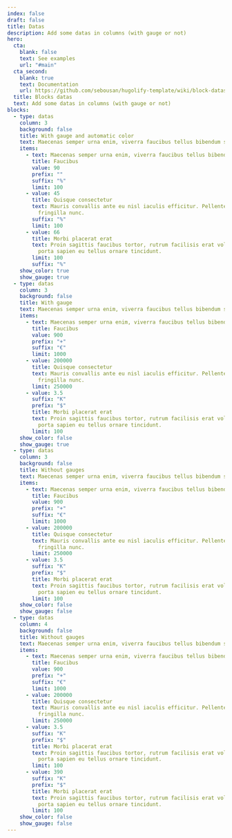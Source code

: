 ```yaml
---
index: false
draft: false
title: Datas
description: Add some datas in columns (with gauge or not)
hero:
  cta:
    blank: false
    text: See examples
    url: "#main"
  cta_second:
    blank: true
    text: Documentation
    url: https://github.com/sebousan/hugolify-template/wiki/block-datas
  title: Blocks datas
  text: Add some datas in columns (with gauge or not)
blocks:
  - type: datas
    column: 3
    background: false
    title: With gauge and automatic color
    text: Maecenas semper urna enim, viverra faucibus tellus bibendum sed
    items:
      - text: Maecenas semper urna enim, viverra faucibus tellus bibendum sed
        title: Faucibus
        value: 90
        prefix: ""
        suffix: "%"
        limit: 100
      - value: 45
        title: Quisque consectetur
        text: Mauris convallis ante eu nisl iaculis efficitur. Pellentesque vel
          fringilla nunc.
        suffix: "%"
        limit: 100
      - value: 66
        title: Morbi placerat erat
        text: Proin sagittis faucibus tortor, rutrum facilisis erat volutpat ut. Etiam
          porta sapien eu tellus ornare tincidunt.
        limit: 100
        suffix: "%"
    show_color: true
    show_gauge: true
  - type: datas
    column: 3
    background: false
    title: With gauge
    text: Maecenas semper urna enim, viverra faucibus tellus bibendum sed
    items:
      - text: Maecenas semper urna enim, viverra faucibus tellus bibendum sed
        title: Faucibus
        value: 900
        prefix: "+"
        suffix: "€"
        limit: 1000
      - value: 200000
        title: Quisque consectetur
        text: Mauris convallis ante eu nisl iaculis efficitur. Pellentesque vel
          fringilla nunc.
        limit: 250000
      - value: 3.5
        suffix: "K"
        prefix: "$"
        title: Morbi placerat erat
        text: Proin sagittis faucibus tortor, rutrum facilisis erat volutpat ut. Etiam
          porta sapien eu tellus ornare tincidunt.
        limit: 100
    show_color: false
    show_gauge: true
  - type: datas
    column: 3
    background: false
    title: Without gauges
    text: Maecenas semper urna enim, viverra faucibus tellus bibendum sed
    items:
      - text: Maecenas semper urna enim, viverra faucibus tellus bibendum sed
        title: Faucibus
        value: 900
        prefix: "+"
        suffix: "€"
        limit: 1000
      - value: 200000
        title: Quisque consectetur
        text: Mauris convallis ante eu nisl iaculis efficitur. Pellentesque vel
          fringilla nunc.
        limit: 250000
      - value: 3.5
        suffix: "K"
        prefix: "$"
        title: Morbi placerat erat
        text: Proin sagittis faucibus tortor, rutrum facilisis erat volutpat ut. Etiam
          porta sapien eu tellus ornare tincidunt.
        limit: 100
    show_color: false
    show_gauge: false
  - type: datas
    column: 4
    background: false
    title: Without gauges
    text: Maecenas semper urna enim, viverra faucibus tellus bibendum sed
    items:
      - text: Maecenas semper urna enim, viverra faucibus tellus bibendum sed
        title: Faucibus
        value: 900
        prefix: "+"
        suffix: "€"
        limit: 1000
      - value: 200000
        title: Quisque consectetur
        text: Mauris convallis ante eu nisl iaculis efficitur. Pellentesque vel
          fringilla nunc.
        limit: 250000
      - value: 3.5
        suffix: "K"
        prefix: "$"
        title: Morbi placerat erat
        text: Proin sagittis faucibus tortor, rutrum facilisis erat volutpat ut. Etiam
          porta sapien eu tellus ornare tincidunt.
        limit: 100
      - value: 390
        suffix: "K"
        prefix: "$"
        title: Morbi placerat erat
        text: Proin sagittis faucibus tortor, rutrum facilisis erat volutpat ut. Etiam
          porta sapien eu tellus ornare tincidunt.
        limit: 100
    show_color: false
    show_gauge: false
---
```

